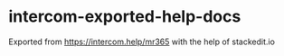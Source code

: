 # intercom-exported-help-docs

Exported from https://intercom.help/mr365 with the help of stackedit.io

